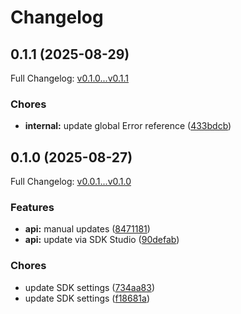 # Changelog

## 0.1.1 (2025-08-29)

Full Changelog: [v0.1.0...v0.1.1](https://github.com/arb-inc/arb-node/compare/v0.1.0...v0.1.1)

### Chores

* **internal:** update global Error reference ([433bdcb](https://github.com/arb-inc/arb-node/commit/433bdcb37e2f688cf1f55d2e71237ed0435a869a))

## 0.1.0 (2025-08-27)

Full Changelog: [v0.0.1...v0.1.0](https://github.com/arb-inc/arb-node/compare/v0.0.1...v0.1.0)

### Features

* **api:** manual updates ([8471181](https://github.com/arb-inc/arb-node/commit/84711817b0ed3eb20888b328ddc7d8bcd899535b))
* **api:** update via SDK Studio ([90defab](https://github.com/arb-inc/arb-node/commit/90defab9324997f01d355daba435600e7a2bb51d))


### Chores

* update SDK settings ([734aa83](https://github.com/arb-inc/arb-node/commit/734aa83a48539118939946756c6874d7909cbd1e))
* update SDK settings ([f18681a](https://github.com/arb-inc/arb-node/commit/f18681a30fcda335cf8f42986bbdea64e64081c9))

